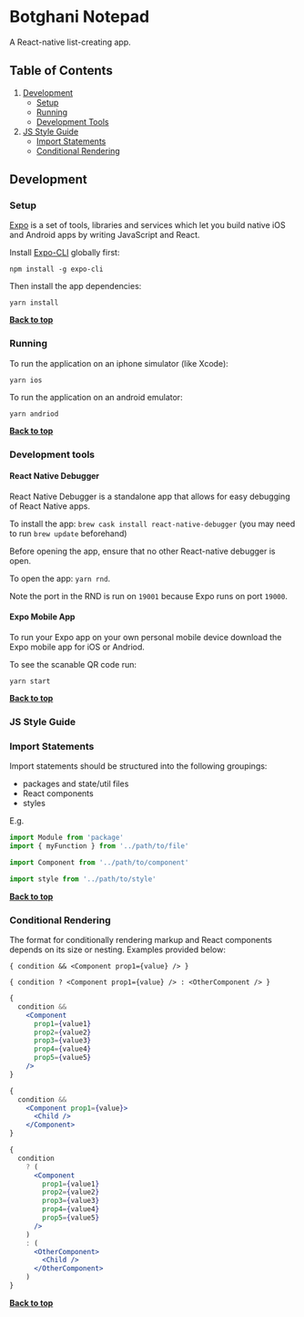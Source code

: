 # Botghani Notepad

A React-native list-creating app.

## Table of Contents

1. [Development](#development)
   * [Setup](#setup)
   * [Running](#running)
   * [Development Tools](#development-tools)
1. [JS Style Guide](#js-style-guide)
   * [Import Statements](#import-statements)
   * [Conditional Rendering](#conditional-rendering)


## Development
### Setup

[Expo](https://github.com/expo/expo) is a set of tools, libraries and services which let you build native iOS and Android apps by writing JavaScript and React.

Install [Expo-CLI](https://github.com/expo/expo-cli) globally first: 

    npm install -g expo-cli    

Then install the app dependencies:
    
    yarn install

**[Back to top](#table-of-contents)**

### Running

To run the application on an iphone simulator (like Xcode):

    yarn ios
    
To run the application on an android emulator:

    yarn andriod    

**[Back to top](#table-of-contents)**

### Development tools

#### React Native Debugger
React Native Debugger is a standalone app that allows for easy debugging of React Native apps.

To install the app: `brew cask install react-native-debugger` (you may need to run `brew update` beforehand)

Before opening the app, ensure that no other React-native debugger is open.

To open the app: `yarn rnd`.

Note the port in the RND is run on `19001` because Expo runs on port `19000`.

#### Expo Mobile App

To run your Expo app on your own personal mobile device download the Expo mobile app for iOS or Andriod.

To see the scanable QR code run:

    yarn start 

**[Back to top](#table-of-contents)**

### JS Style Guide

### Import Statements

Import statements should be structured into the following groupings:
- packages and state/util files
- React components
- styles

E.g.
```javascript
import Module from 'package'
import { myFunction } from '../path/to/file'

import Component from '../path/to/component'

import style from '../path/to/style'
```

**[Back to top](#table-of-contents)**

### Conditional Rendering
The format for conditionally rendering markup and React components depends on its size or nesting. Examples provided below:

`{ condition && <Component prop1={value} /> }`

`{ condition ? <Component prop1={value} /> : <OtherComponent /> }`

```jsx
{
  condition &&
    <Component
      prop1={value1}
      prop2={value2}
      prop3={value3}
      prop4={value4}
      prop5={value5}
    />
}
```

```jsx
{
  condition &&
    <Component prop1={value}>
      <Child />
    </Component>
}
```

```jsx
{
  condition
    ? (
      <Component
        prop1={value1}
        prop2={value2}
        prop3={value3}
        prop4={value4}
        prop5={value5}
      />
    )
    : (
      <OtherComponent>
        <Child />
      </OtherComponent>
    )
}
```

**[Back to top](#table-of-contents)**
